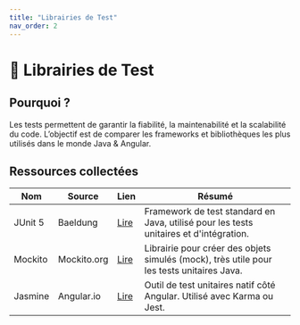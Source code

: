 ```yaml
---
title: "Librairies de Test"
nav_order: 2
---
```


# 🔬 Librairies de Test

## Pourquoi ?

Les tests permettent de garantir la fiabilité, la maintenabilité et la scalabilité du code. L’objectif est de comparer les frameworks et bibliothèques les plus utilisés dans le monde Java & Angular.

## Ressources collectées

| Nom | Source | Lien | Résumé |
|-----|--------|------|--------|
| JUnit 5 | Baeldung | [Lire](https://www.baeldung.com/junit-5) | Framework de test standard en Java, utilisé pour les tests unitaires et d'intégration. |
| Mockito | Mockito.org | [Lire](https://site.mockito.org/) | Librairie pour créer des objets simulés (mock), très utile pour les tests unitaires Java. |
| Jasmine | Angular.io | [Lire](https://angular.io/guide/testing) | Outil de test unitaires natif côté Angular. Utilisé avec Karma ou Jest. |
